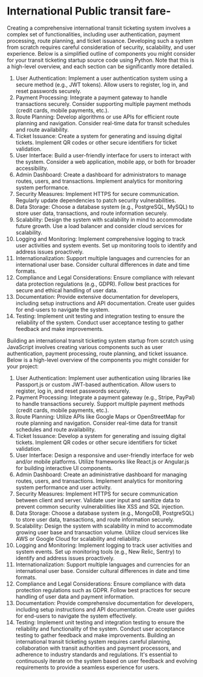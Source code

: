# International Public transit fare-

Creating a comprehensive international transit ticketing system involves a complex set of functionalities, including user authentication, payment processing, route planning, and ticket issuance. Developing such a system from scratch requires careful consideration of security, scalability, and user experience. Below is a simplified outline of components you might consider for your transit ticketing startup source code using Python. Note that this is a high-level overview, and each section can be significantly more detailed.
1. User Authentication:
Implement a user authentication system using a secure method (e.g., JWT tokens).
Allow users to register, log in, and reset passwords securely.
2. Payment Processing:
Integrate a payment gateway to handle transactions securely.
Consider supporting multiple payment methods (credit cards, mobile payments, etc.).
3. Route Planning:
Develop algorithms or use APIs for efficient route planning and navigation.
Consider real-time data for transit schedules and route availability.
4. Ticket Issuance:
Create a system for generating and issuing digital tickets.
Implement QR codes or other secure identifiers for ticket validation.
5. User Interface:
Build a user-friendly interface for users to interact with the system.
Consider a web application, mobile app, or both for broader accessibility.
6. Admin Dashboard:
Create a dashboard for administrators to manage routes, users, and transactions.
Implement analytics for monitoring system performance.
7. Security Measures:
Implement HTTPS for secure communication.
Regularly update dependencies to patch security vulnerabilities.
8. Data Storage:
Choose a database system (e.g., PostgreSQL, MySQL) to store user data, transactions, and route information securely.
9. Scalability:
Design the system with scalability in mind to accommodate future growth.
Use a load balancer and consider cloud services for scalability.
10. Logging and Monitoring:
Implement comprehensive logging to track user activities and system events.
Set up monitoring tools to identify and address issues proactively.
11. Internationalization:
Support multiple languages and currencies for an international user base.
Consider cultural differences in date and time formats.
12. Compliance and Legal Considerations:
Ensure compliance with relevant data protection regulations (e.g., GDPR).
Follow best practices for secure and ethical handling of user data.
13. Documentation:
Provide extensive documentation for developers, including setup instructions and API documentation.
Create user guides for end-users to navigate the system.
14. Testing:
Implement unit testing and integration testing to ensure the reliability of the system.
Conduct user acceptance testing to gather feedback and make improvements.


Building an international transit ticketing system startup from scratch using JavaScript involves creating various components such as user authentication, payment processing, route planning, and ticket issuance. Below is a high-level overview of the components you might consider for your project:

1. User Authentication:
Implement user authentication using libraries like Passport.js or custom JWT-based authentication.
Allow users to register, log in, and reset passwords securely.
2. Payment Processing:
Integrate a payment gateway (e.g., Stripe, PayPal) to handle transactions securely.
Support multiple payment methods (credit cards, mobile payments, etc.).
3. Route Planning:
Utilize APIs like Google Maps or OpenStreetMap for route planning and navigation.
Consider real-time data for transit schedules and route availability.
4. Ticket Issuance:
Develop a system for generating and issuing digital tickets.
Implement QR codes or other secure identifiers for ticket validation.
5. User Interface:
Design a responsive and user-friendly interface for web and/or mobile platforms.
Utilize frameworks like React.js or Angular.js for building interactive UI components.
6. Admin Dashboard:
Create an administrative dashboard for managing routes, users, and transactions.
Implement analytics for monitoring system performance and user activity.
7. Security Measures:
Implement HTTPS for secure communication between client and server.
Validate user input and sanitize data to prevent common security vulnerabilities like XSS and SQL injection.
8. Data Storage:
Choose a database system (e.g., MongoDB, PostgreSQL) to store user data, transactions, and route information securely.
9. Scalability:
Design the system with scalability in mind to accommodate growing user base and transaction volume.
Utilize cloud services like AWS or Google Cloud for scalability and reliability.
10. Logging and Monitoring:
Implement logging to track user activities and system events.
Set up monitoring tools (e.g., New Relic, Sentry) to identify and address issues proactively.
11. Internationalization:
Support multiple languages and currencies for an international user base.
Consider cultural differences in date and time formats.
12. Compliance and Legal Considerations:
Ensure compliance with data protection regulations such as GDPR.
Follow best practices for secure handling of user data and payment information.
13. Documentation:
Provide comprehensive documentation for developers, including setup instructions and API documentation.
Create user guides for end-users to navigate the system effectively.
14. Testing:
Implement unit testing and integration testing to ensure the reliability and functionality of the system.
Conduct user acceptance testing to gather feedback and make improvements.
Building an international transit ticketing system requires careful planning, collaboration with transit authorities and payment processors, and adherence to industry standards and regulations. It's essential to continuously iterate on the system based on user feedback and evolving requirements to provide a seamless experience for users.

